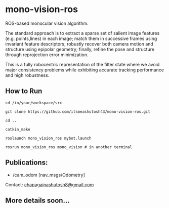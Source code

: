 # mono-vision-ros
ROS-based monocular vision algorithm. 

The standard approach is to extract a sparse set of salient image features (e.g. points,lines) in each image; match them in successive frames using invariant feature descriptors; robustly recover both camera motion and structure using epipolar geometry; finally, refine the pose and structure through reprojection error minimization.

This is a fully robocentric representation of the filter state where we avoid major consistency problems while exhibiting accurate tracking performance and high robustness.

## How to Run
```
cd /in/your/workspace/src

git clone https://github.com/itsmeashutosh43/mono-vision-ros.git

cd ..

catkin_make

roslaunch mono_vision_ros mybot.launch

rosrun mono_vision_ros mono_vision # in another terminal

```

## Publications: 

* /cam_odom [nav_msgs/Odometry]



Contact: chapagainashutosh8@gmail.com

## More details soon...
